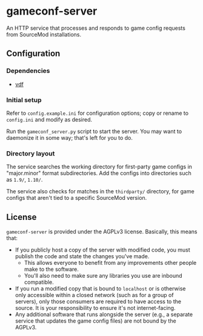 # gameconf-server
An HTTP service that processes and responds to game config requests from SourceMod
installations.

## Configuration

### Dependencies
- [vdf](https://github.com/ValvePython/vdf)

### Initial setup
Refer to `config.example.ini` for configuration options; copy or rename to `config.ini` and
modify as desired.

Run the `gameconf_server.py` script to start the server.  You may want to daemonize it in some
way; that's left for you to do.

### Directory layout
The service searches the working directory for first-party game configs in "major.minor" format
subdirectories.  Add the configs into directories such as `1.9/`, `1.10/`.

The service also checks for matches in the `thirdparty/` directory, for game configs
that aren't tied to a specific SourceMod version.

## License
`gameconf-server` is provided under the AGPLv3 license.  Basically, this means that:

- If you publicly host a copy of the server with modified code, you must publish the code and
state the changes you've made.
    - This allows everyone to benefit from any improvements other people make to the software.
    - You'll also need to make sure any libraries you use are inbound compatible.
- If you run a modified copy that is bound to `localhost` or is otherwise only accessible within
a closed network (such as for a group of servers), only those consumers are required to have
access to the source.  It is your responsibility to ensure it's not internet-facing.
- Any additional software that runs alongside the server (e.g., a separate service that updates
the game config files) are not bound by the AGPLv3.
